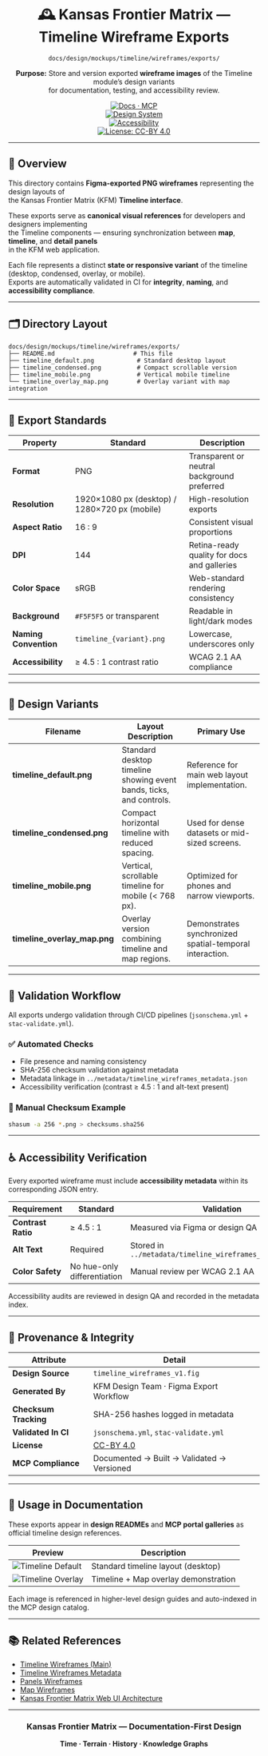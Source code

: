 <div align="center">

# 🕰️ Kansas Frontier Matrix — Timeline Wireframe Exports  
`docs/design/mockups/timeline/wireframes/exports/`

**Purpose:** Store and version exported **wireframe images** of the Timeline module’s design variants  
for documentation, testing, and accessibility review.

[![Docs · MCP](https://img.shields.io/badge/Docs-MCP-blue)](../../../../../..)  
[![Design System](https://img.shields.io/badge/Design-System-green)](../../../../../..)  
[![Accessibility](https://img.shields.io/badge/Accessibility-WCAG%202.1%20AA-yellow)](../../../../../..)  
[![License: CC-BY 4.0](https://img.shields.io/badge/License-CC--BY%204.0-lightgrey)](../../../../../../LICENSE)

</div>

---

## 🧭 Overview

This directory contains **Figma-exported PNG wireframes** representing the design layouts of  
the Kansas Frontier Matrix (KFM) **Timeline interface**.  

These exports serve as **canonical visual references** for developers and designers implementing  
the Timeline components — ensuring synchronization between **map**, **timeline**, and **detail panels**  
in the KFM web application.

Each file represents a distinct **state or responsive variant** of the timeline (desktop, condensed, overlay, or mobile).  
Exports are automatically validated in CI for **integrity**, **naming**, and **accessibility compliance**.

---

## 🗂️ Directory Layout

```text
docs/design/mockups/timeline/wireframes/exports/
├── README.md                      # This file
├── timeline_default.png            # Standard desktop layout
├── timeline_condensed.png          # Compact scrollable version
├── timeline_mobile.png             # Vertical mobile timeline
└── timeline_overlay_map.png        # Overlay variant with map integration
````

---

## 🧱 Export Standards

| Property              | Standard                                      | Description                                 |
| --------------------- | --------------------------------------------- | ------------------------------------------- |
| **Format**            | PNG                                           | Transparent or neutral background preferred |
| **Resolution**        | 1920×1080 px (desktop) / 1280×720 px (mobile) | High-resolution exports                     |
| **Aspect Ratio**      | 16 : 9                                        | Consistent visual proportions               |
| **DPI**               | 144                                           | Retina-ready quality for docs and galleries |
| **Color Space**       | sRGB                                          | Web-standard rendering consistency          |
| **Background**        | `#F5F5F5` or transparent                      | Readable in light/dark modes                |
| **Naming Convention** | `timeline_{variant}.png`                      | Lowercase, underscores only                 |
| **Accessibility**     | ≥ 4.5 : 1 contrast ratio                      | WCAG 2.1 AA compliance                      |

---

## 🧩 Design Variants

| Filename                     | Layout Description                                                  | Primary Use                                             |
| ---------------------------- | ------------------------------------------------------------------- | ------------------------------------------------------- |
| **timeline_default.png**     | Standard desktop timeline showing event bands, ticks, and controls. | Reference for main web layout implementation.           |
| **timeline_condensed.png**   | Compact horizontal timeline with reduced spacing.                   | Used for dense datasets or mid-sized screens.           |
| **timeline_mobile.png**      | Vertical, scrollable timeline for mobile (< 768 px).                | Optimized for phones and narrow viewports.              |
| **timeline_overlay_map.png** | Overlay version combining timeline and map regions.                 | Demonstrates synchronized spatial-temporal interaction. |

---

## 🧮 Validation Workflow

All exports undergo validation through CI/CD pipelines
(`jsonschema.yml` + `stac-validate.yml`).

### ✅ Automated Checks

* File presence and naming consistency
* SHA-256 checksum validation against metadata
* Metadata linkage in `../metadata/timeline_wireframes_metadata.json`
* Accessibility verification (contrast ≥ 4.5 : 1 and alt-text present)

### 🧰 Manual Checksum Example

```bash
shasum -a 256 *.png > checksums.sha256
```

---

## ♿ Accessibility Verification

Every exported wireframe must include **accessibility metadata** within its corresponding JSON entry.

| Requirement        | Standard                    | Validation                                                |
| ------------------ | --------------------------- | --------------------------------------------------------- |
| **Contrast Ratio** | ≥ 4.5 : 1                   | Measured via Figma or design QA                           |
| **Alt Text**       | Required                    | Stored in `../metadata/timeline_wireframes_metadata.json` |
| **Color Safety**   | No hue-only differentiation | Manual review per WCAG 2.1 AA                             |

Accessibility audits are reviewed in design QA and recorded in the metadata index.

---

## 🧾 Provenance & Integrity

| Attribute             | Detail                                     |
| --------------------- | ------------------------------------------ |
| **Design Source**     | `timeline_wireframes_v1.fig`               |
| **Generated By**      | KFM Design Team · Figma Export Workflow    |
| **Checksum Tracking** | SHA-256 hashes logged in metadata          |
| **Validated In CI**   | `jsonschema.yml`, `stac-validate.yml`      |
| **License**           | [CC-BY 4.0](../../../../../../LICENSE)     |
| **MCP Compliance**    | Documented → Built → Validated → Versioned |

---

## 🧠 Usage in Documentation

These exports appear in **design READMEs** and **MCP portal galleries**
as official timeline design references.

| Preview                                       | Description                          |
| --------------------------------------------- | ------------------------------------ |
| ![Timeline Default](timeline_default.png)     | Standard timeline layout (desktop)   |
| ![Timeline Overlay](timeline_overlay_map.png) | Timeline + Map overlay demonstration |

Each image is referenced in higher-level design guides and auto-indexed in the MCP design catalog.

---

## 📚 Related References

* [Timeline Wireframes (Main)](../README.md)
* [Timeline Wireframes Metadata](../metadata/README.md)
* [Panels Wireframes](../../../panels/wireframes/README.md)
* [Map Wireframes](../../../map/wireframes/README.md)
* [Kansas Frontier Matrix Web UI Architecture](../../../../../../architecture/web_ui_architecture_review.md)

---

<div align="center">

### Kansas Frontier Matrix — Documentation-First Design

**Time · Terrain · History · Knowledge Graphs**

</div>
